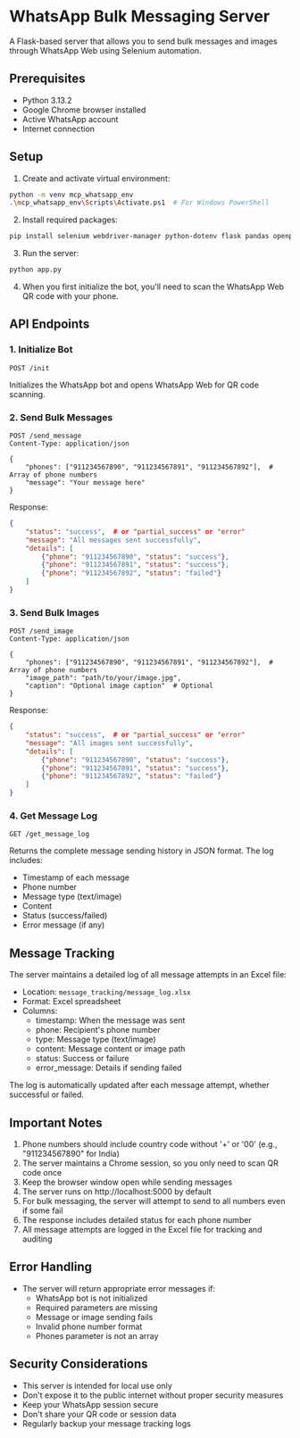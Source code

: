 # WhatsApp Bulk Messaging Server

A Flask-based server that allows you to send bulk messages and images through WhatsApp Web using Selenium automation.

## Prerequisites

- Python 3.13.2
- Google Chrome browser installed
- Active WhatsApp account
- Internet connection

## Setup

1. Create and activate virtual environment:
```bash
python -m venv mcp_whatsapp_env
.\mcp_whatsapp_env\Scripts\Activate.ps1  # For Windows PowerShell
```

2. Install required packages:
```bash
pip install selenium webdriver-manager python-dotenv flask pandas openpyxl
```

3. Run the server:
```bash
python app.py
```

4. When you first initialize the bot, you'll need to scan the WhatsApp Web QR code with your phone.

## API Endpoints

### 1. Initialize Bot
```http
POST /init
```
Initializes the WhatsApp bot and opens WhatsApp Web for QR code scanning.

### 2. Send Bulk Messages
```http
POST /send_message
Content-Type: application/json

{
    "phones": ["911234567890", "911234567891", "911234567892"],  # Array of phone numbers
    "message": "Your message here"
}
```

Response:
```json
{
    "status": "success",  # or "partial_success" or "error"
    "message": "All messages sent successfully",
    "details": [
        {"phone": "911234567890", "status": "success"},
        {"phone": "911234567891", "status": "success"},
        {"phone": "911234567892", "status": "failed"}
    ]
}
```

### 3. Send Bulk Images
```http
POST /send_image
Content-Type: application/json

{
    "phones": ["911234567890", "911234567891", "911234567892"],  # Array of phone numbers
    "image_path": "path/to/your/image.jpg",
    "caption": "Optional image caption"  # Optional
}
```

Response:
```json
{
    "status": "success",  # or "partial_success" or "error"
    "message": "All images sent successfully",
    "details": [
        {"phone": "911234567890", "status": "success"},
        {"phone": "911234567891", "status": "success"},
        {"phone": "911234567892", "status": "failed"}
    ]
}
```

### 4. Get Message Log
```http
GET /get_message_log
```

Returns the complete message sending history in JSON format. The log includes:
- Timestamp of each message
- Phone number
- Message type (text/image)
- Content
- Status (success/failed)
- Error message (if any)

## Message Tracking

The server maintains a detailed log of all message attempts in an Excel file:

- Location: `message_tracking/message_log.xlsx`
- Format: Excel spreadsheet
- Columns:
  - timestamp: When the message was sent
  - phone: Recipient's phone number
  - type: Message type (text/image)
  - content: Message content or image path
  - status: Success or failure
  - error_message: Details if sending failed

The log is automatically updated after each message attempt, whether successful or failed.

## Important Notes

1. Phone numbers should include country code without '+' or '00' (e.g., "911234567890" for India)
2. The server maintains a Chrome session, so you only need to scan QR code once
3. Keep the browser window open while sending messages
4. The server runs on http://localhost:5000 by default
5. For bulk messaging, the server will attempt to send to all numbers even if some fail
6. The response includes detailed status for each phone number
7. All message attempts are logged in the Excel file for tracking and auditing

## Error Handling

- The server will return appropriate error messages if:
  - WhatsApp bot is not initialized
  - Required parameters are missing
  - Message or image sending fails
  - Invalid phone number format
  - Phones parameter is not an array

## Security Considerations

- This server is intended for local use only
- Don't expose it to the public internet without proper security measures
- Keep your WhatsApp session secure
- Don't share your QR code or session data
- Regularly backup your message tracking logs 